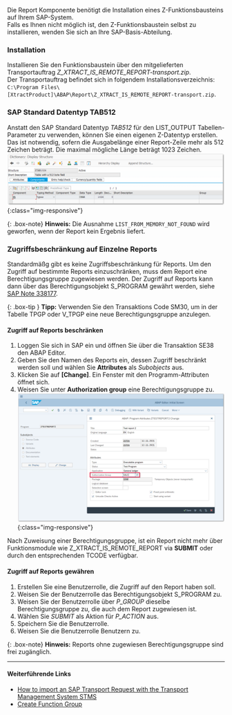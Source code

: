 Die Report Komponente benötigt die Installation eines Z-Funktionsbausteins auf Ihrem SAP-System.<br>
Falls es Ihnen nicht möglich ist, den Z-Funktionsbaustein selbst zu installieren, wenden Sie sich an Ihre SAP-Basis-Abteilung. 

### Installation
Installieren Sie den Funktionsbaustein über den mitgelieferten Transportauftrag *Z_XTRACT_IS_REMOTE_REPORT-transport.zip*. <br> 
Der Transportauftrag befindet sich in folgendem Installationsverzeichnis: `C:\Program Files\[XtractProduct]\ABAP\Report\Z_XTRACT_IS_REMOTE_REPORT-transport.zip`.

### SAP Standard Datentyp TAB512

Anstatt den SAP Standard Datentyp *TAB512* für den LIST_OUTPUT Tabellen-Parameter zu verwenden, können Sie einen eigenen Z-Datentyp erstellen. <br> 
Das ist notwendig, sofern die Ausgabelänge einer Report-Zeile mehr als 512 Zeichen beträgt. Die maximal mögliche Länge beträgt 1023 Zeichen.
![SAPCust-Report-ListOutput](/img/content/report_list_output_ztag1024png.png){:class="img-responsive"}

{: .box-note}
**Hinweis:** Die Ausnahme `LIST_FROM_MEMORY_NOT_FOUND` wird geworfen, wenn der Report kein Ergebnis liefert.


### Zugriffsbeschränkung auf Einzelne Reports

Standardmäßg gibt es keine Zugriffsbeschränkung für Reports. 
Um den Zugriff auf bestimmte Reports einzuschränken, muss dem Report eine Berechtigungsgruppe zugewiesen werden.
Der Zugriff auf Reports kann dann über das Berechtigungsobjekt S_PROGRAM gewährt werden, siehe [SAP Note 338177](https://launchpad.support.sap.com/#/notes/338177).

{: .box-tip }
**Tipp:** Verwenden Sie den Transaktions Code SM30, um in der Tabelle TPGP oder V_TPGP eine neue Berechtigungsgruppe anzulegen.

#### Zugriff auf Reports beschränken

1. Loggen Sie sich in SAP ein und öffnen Sie über die Transaktion SE38 den ABAP Editor.
2. Geben Sie den Namen des Reports ein, dessen Zugriff beschränkt werden soll und wählen Sie **Attributes** als *Subobjects* aus.
3. Klicken Sie auf **[Change]**. Ein Fenster mit den Programm-Attributen öffnet sich.
4. Weisen Sie unter **Authorization group** eine Berechtigungsgruppe zu.<br>
![report-authorization](/img/content/report-authorization.png){:class="img-responsive"}

Nach Zuweisung einer Berechtigungsgruppe, ist ein Report nicht mehr über Funktionsmodule wie Z_XTRACT_IS_REMOTE_REPORT via **SUBMIT** oder durch den entsprechenden TCODE verfügbar.

#### Zugriff auf Reports gewähren


1. Erstellen Sie eine Benutzerrolle, die Zugriff auf den Report haben soll.
2. Weisen Sie der Benutzerrolle das Berechtigungsobjekt S_PROGRAM zu.
3. Weisen Sie der Benutzerrolle über *P_GROUP* dieselbe Berechtigungsgruppe zu, die auch dem Report zugewiesen ist.
4. Wählen Sie *SUBMIT* als Aktion für *P_ACTION* aus. 
5. Speichern Sie die Benutzerrolle.
6. Weisen Sie die Benutzerrolle Benutzern zu.

{: .box-note}
**Hinweis:** Reports ohne zugewiesen Berechtigungsgruppe sind frei zugänglich.


***********
#### Weiterführende Links
- [How to import an SAP Transport Request with the Transport Management System STMS](https://kb.theobald-software.com/sap/how-to-import-an-sap-transport-request-with-the-transport-management-system-stms)
- [Create Function Group](https://help.sap.com/saphelp_ewm94/helpdata/de/d1/801ef5454211d189710000e8322d00/content.htm?no_cache=true)
